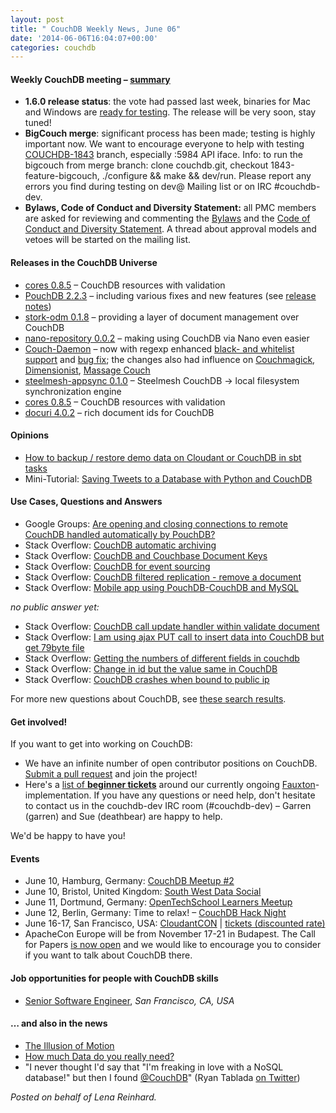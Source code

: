 ```yaml
---
layout: post
title: " CouchDB Weekly News, June 06"
date: '2014-06-06T16:04:07+00:00'
categories: couchdb
---
```

<h4>Weekly CouchDB meeting – <a href="http://wilderness.apache.org/archives/couchdb-meeting-04_06_2014-1388.html">summary</a></h4>
<ul>
	<li><strong>1.6.0 release status</strong>: the vote had passed last week, binaries for Mac and Windows are <a href="http://www.mail-archive.com/dev@couchdb.apache.org/msg32998.html">ready for testing</a>. The release will be very soon, stay tuned!</li>
	<li><strong>BigCouch merge</strong>: significant process has been made; testing is highly important now. We want to encourage everyone to help with testing <a href="https://issues.apache.org/jira/browse/COUCHDB-1843">COUCHDB-1843</a> branch, especially :5984 API iface. Info: to run the bigcouch from merge branch: clone couchdb.git, checkout 1843-feature-bigcouch, ./configure &amp;&amp; make &amp;&amp; dev/run. Please report any errors you find during testing on dev@ Mailing list or on IRC #couchdb-dev.</li>
	<li><strong>Bylaws, Code of Conduct and Diversity Statement:</strong> all PMC members are asked for reviewing and commenting the <a href="https://cwiki.apache.org/confluence/pages/viewpage.action?pageId=40511017">Bylaws</a> and the <a href="https://cwiki.apache.org/confluence/pages/viewpage.action?pageId=41812010">Code of Conduct and Diversity Statement</a>. A thread about approval models and vetoes will be started on the mailing list.</li>
</ul>
<h4>Releases in the CouchDB Universe</h4>
<ul>
	<li><a href="https://www.npmjs.org/package/cores">cores 0.8.5</a> – CouchDB resources with validation</li>
	<li><a href="https://github.com/daleharvey/pouchdb/releases/tag/2.2.3">PouchDB 2.2.3</a> – including various fixes and new features (see <a href="http://pouchdb.com/2014/06/01/pouchdb-2.2.3.html">release notes</a>)</li>
	<li><a href="https://www.npmjs.org/package/stork-odm">stork-odm 0.1.8</a> – providing a layer of document management over CouchDB</li>
	<li><a href="https://www.npmjs.org/package/nano-repository">nano-repository 0.0.2</a> – making using CouchDB via Nano even easier</li>
	<li><a href="https://github.com/jo/couch-daemon">Couch-Daemon</a> – now with regexp enhanced <a href="https://github.com/jo/couch-daemon/pull/11">black- and whitelist support</a> and <a href="https://github.com/jo/couch-daemon/issues/9">bug fix</a>; the changes also had influence on <a href="https://github.com/jo/couchmagick">Couchmagick</a>, <a href="https://github.com/jo/dimensionist">Dimensionist</a>, <a href="https://github.com/jo/massage-couch">Massage Couch</a></li>
	<li><a href="https://www.npmjs.org/package/steelmesh-appsync">steelmesh-appsync 0.1.0</a> – Steelmesh CouchDB -&gt; local filesystem synchronization engine</li>
	<li><a href="https://www.npmjs.org/package/cores">cores 0.8.5</a> – CouchDB resources with validation</li>
	<li><a href="https://www.npmjs.org/package/docuri">docuri 4.0.2</a> – rich document ids for CouchDB</li>
</ul>
<h4>Opinions</h4>
<ul>
	<li><a href="https://bitbucket.org/wieckmedia/couchdb-utils">How to backup / restore demo data on Cloudant or CouchDB in sbt tasks</a></li>
	<li>Mini-Tutorial: <a href="http://geduldig.github.io/twitterdb/index.html">Saving Tweets to a Database with Python and CouchDB</a></li>
</ul>
<h4>Use Cases, Questions and Answers</h4>
<ul>
	<li>Google Groups: <a href="https://groups.google.com/forum/#!topic/pouchdb/LLZIyLjorLQ"><span id="t-t" class="GKA2MROCBDC">Are opening and closing connections to remote CouchDB handled automatically by PouchDB?</span></a></li>
	<li>Stack Overflow: <a class="question-hyperlink" href="http://stackoverflow.com/questions/23907966/couchdb-automatic-archiving">CouchDB automatic archiving</a></li>
	<li>Stack Overflow: <a class="question-hyperlink" href="http://stackoverflow.com/questions/23942914/couchdb-and-couchbase-document-keys">CouchDB and Couchbase Document Keys</a></li>
	<li>Stack Overflow: <a class="question-hyperlink" href="http://stackoverflow.com/questions/23969378/couchdb-for-event-sourcing">CouchDB for event sourcing</a></li>
	<li>Stack Overflow: <a class="question-hyperlink" href="http://stackoverflow.com/questions/23983739/couchdb-filtered-replication-remove-a-document">CouchDB filtered replication - remove a document</a></li>
	<li>Stack Overflow: <a class="question-hyperlink" href="http://stackoverflow.com/questions/24034681/mobile-app-using-pouchdb-couchdb-and-mysql">Mobile app using PouchDB-CouchDB and MySQL</a></li>
</ul>
<em>no public answer yet:</em>
<ul>
	<li>Stack Overflow: <a class="question-hyperlink" href="http://stackoverflow.com/questions/23913309/couchdb-call-update-handler-within-validate-document">CouchDB call update handler within validate document</a></li>
	<li>Stack Overflow: <a class="question-hyperlink" href="http://stackoverflow.com/questions/23917425/i-am-using-ajax-put-call-to-insert-data-into-couchdb-but-get-79byte-file">I am using ajax PUT call to insert data into CouchDB but get 79byte file</a></li>
	<li>Stack Overflow: <a class="question-hyperlink" href="http://stackoverflow.com/questions/23950772/to-get-the-numbers-of-different-fields-in-couchdb">Getting the numbers of different fields in couchdb</a></li>
	<li>Stack Overflow: <a class="question-hyperlink" href="http://stackoverflow.com/questions/23968138/change-in-id-but-the-value-same-in-couchdb">Change in id but the value same in CouchDB</a></li>
	<li>Stack Overflow: <a class="question-hyperlink" href="http://stackoverflow.com/questions/24006715/couchdb-crashes-when-bound-to-public-ip">CouchDB crashes when bound to public ip</a></li>
</ul>
<div id="question-header">For more new questions about CouchDB, see <a href="http://stackoverflow.com/search?tab=newest&amp;q=couchdb%20) ?">these search results</a>.</div>
<h4>Get involved!</h4>
If you want to get into working on CouchDB:
<ul>
	<li>We have an infinite number of open contributor positions on CouchDB. <a href="https://github.com/apache/couchdb/pulls">Submit a pull request</a> and join the project!</li>
	<li>Here's a <a href="https://issues.apache.org/jira/browse/COUCHDB-2178?jql=project%20%3D%20COUCHDB%20AND%20component%20%3D%20Fauxton%20AND%20status%20%3D%20Open%20AND%20cf[12310270]%20%3D%20%22New%20Contributors%20Level%20%28Easy%29%22">list of <strong>beginner tickets</strong></a> around our currently ongoing <a href="https://www.youtube.com/watch?v=R8b4kXBF01s">Fauxton</a>-implementation. If you have any questions or need help, don't hesitate to contact us in the couchdb-dev IRC room (#couchdb-dev) – Garren (garren) and Sue (deathbear) are happy to help.</li>
</ul>
We'd be happy to have you!
<h4>Events</h4>
<ul>
	<li>June 10, Hamburg, Germany: <a href="https://plus.google.com/u/0/events/c8vu4a1n8b6aj27e0q1349kog74">CouchDB Meetup #2</a></li>
	<li>June 10, Bristol, United Kingdom: <a href="http://www.meetup.com/south-west-data/events/174779262/">South West Data Social</a></li>
	<li>June 11, Dortmund, Germany: <a href="http://www.meetup.com/opentechschool-dortmund/events/174124652/">OpenTechSchool Learners Meetup</a></li>
	<li>June 12, Berlin, Germany: Time to relax! – <a href="http://www.meetup.com/CouchDB-Hack-Night-Berlin/events/174508342/">CouchDB Hack Night</a></li>
	<li>June 16-17, San Francisco, USA: <a href="http://www.cloudantcon.com/">CloudantCON</a> | <a href="https://cloudantcon.eventbrite.com/?discount=CCPARTNER_CDB">tickets (discounted rate)</a></li>
	<li>ApacheCon Europe will be from November 17-21 in Budapest. The Call for Papers <a href="http://events.linuxfoundation.org//events/apachecon-europe/program/cfp">is now open</a> and we would like to encourage you to consider if you want to talk about CouchDB there.</li>
</ul>
<h4>Job opportunities for people with CouchDB skills</h4>
<ul>
	<li><a href="http://www.linkedin.com/jobs2/view/15299301?trk=api*a177321*s185509*">Senior Software Engineer</a>, <em>San Francisco, CA, USA</em></li>
</ul>
<h4>… and also in the news</h4>
<ul>
	<li><a href="http://paulbakaus.com/tutorials/performance/the-illusion-of-motion/">The Illusion of Motion</a></li>
	<li><a href="http://www.polyglotprogramminginc.com/how-much-data-do-you-really-need/">How much Data do you really need?</a></li>
	<li>"I never thought I'd say that "I'm freaking in love with a NoSQL database!" but then I found <a class="twitter-atreply pretty-link" dir="ltr" href="https://twitter.com/CouchDB">@CouchDB</a>" (Ryan Tablada <a href="https://twitter.com/RyanTablada/status/471860818191986688">on Twitter</a>)</li>
</ul>
<em>Posted on behalf of Lena Reinhard.</em>
